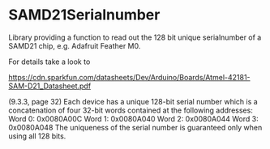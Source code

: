 # SAMD21Serialnumber

Library providing a function to read out the 128 bit unique serialnumber of a SAMD21 chip, e.g. Adafruit Feather M0.

For details take a look to

https://cdn.sparkfun.com/datasheets/Dev/Arduino/Boards/Atmel-42181-SAM-D21_Datasheet.pdf

(9.3.3, page 32) Each device has a unique 128-bit serial number which is a concatenation of four 32-bit words contained at the following addresses:
    Word 0: 0x0080A00C
    Word 1: 0x0080A040
    Word 2: 0x0080A044
    Word 3: 0x0080A048
The uniqueness of the serial number is guaranteed only when using all 128 bits.

